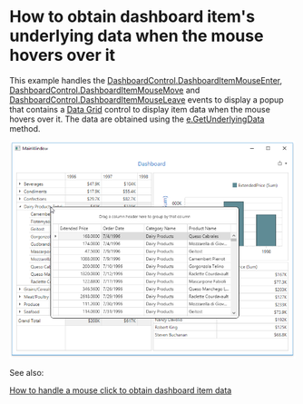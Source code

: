 # How to obtain dashboard item's underlying data when the mouse hovers over it

This example handles the [DashboardControl.DashboardItemMouseEnter](https://docs.devexpress.com/Dashboard/DevExpress.DashboardWpf.DashboardControl.DashboardItemMouseEnter), [DashboardControl.DashboardItemMouseMove](https://docs.devexpress.com/Dashboard/DevExpress.DashboardWpf.DashboardControl.DashboardItemMouseMove) and [DashboardControl.DashboardItemMouseLeave](https://docs.devexpress.com/Dashboard/DevExpress.DashboardWpf.DashboardControl.DashboardItemMouseLeave) events to display a popup that contains a [Data Grid](https://docs.devexpress.com/WPF/6084/controls-and-libraries/data-grid) control to display item data when the mouse hovers over it. The data are obtained using the [e.GetUnderlyingData](https://docs.devexpress.com/Dashboard/DevExpress.DashboardWpf.DashboardItemMouseActionWpfEventArgs.GetUnderlyingData) method.

![](https://github.com/DevExpress-Examples/wpf-dashboard-how-to-obtain-item-data-on-mouse-hover/blob/18.1.5%2B/images/ItemDataOnMouseHover.png)

See also:

[How to handle a mouse click to obtain dashboard item data](https://github.com/DevExpress-Examples/wpf-dashboard-how-to-obtain-clicked-item-data)
